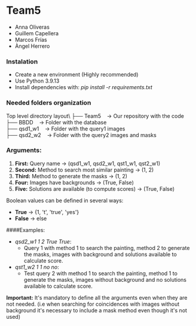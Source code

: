 # Team5
- Anna Oliveras
- Guillem Capellera
- Marcos Frías
- Àngel Herrero


### Instalation
- Create a new environment (Highly recommended)
- Use Python 3.9.13
- Install dependencies with: *pip install -r requirements.txt*

### Needed folders organization
Top level directory layout\ 
├── Team5&nbsp;&nbsp;&nbsp;&nbsp;&rarr; Our repository with the code\
├── BBDD&nbsp;&nbsp;&nbsp;&nbsp;&rarr; Folder with the database\
├── qsd1_w1&nbsp;&nbsp;&nbsp;&nbsp;&rarr; Folder with the query1 images\
├── qsd2_w2&nbsp;&nbsp;&nbsp;&nbsp;&rarr; Folder with the query2 images and masks

### Arguments:
1. **First:** Query name &rarr; (qsd1_w1, qsd2_w1, qst1_w1, qst2_w1)
2. **Second:** Method to search most similar painting &rarr; (1, 2)
3. **Third:** Method to generate the masks &rarr; (1, 2)
4. **Four:** Images have backgrounds &rarr; (True, False)
5. **Five:** Solutions are available (to compute scores) &rarr; (True, False)

Boolean values can be defined in several ways:
- **True** &rarr; {1, 't', 'true', 'yes'}
- **False** &rarr; else

####Examples:
 - *qsd2_w1 1 2 True True*:
   - Query 1 with method 1 to search the painting, method 2 to generate the masks, images with background and solutions available to calculate score.
 - *qst1_w2 1 1 no no*:
   - Test query 2 with method 1 to search the painting, method 1 to generate the masks, images without background and no solutions available to calculate score.

**Important:** It's mandatory to define all the arguments even when they are not needed. (i.e when searching for coincidences with images without background it's necessary to include a mask method even though it's not used)

   